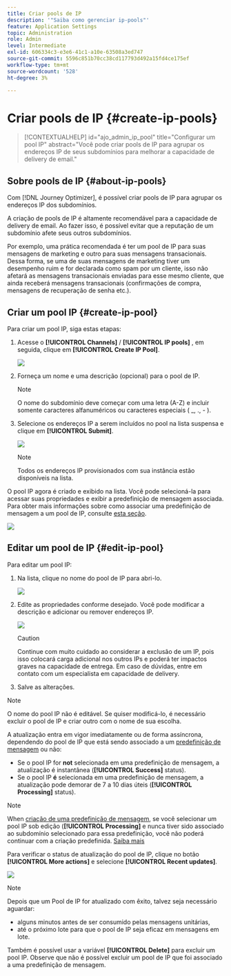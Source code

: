 ```yaml
---
title: Criar pools de IP
description: '"Saiba como gerenciar ip-pools"'
feature: Application Settings
topic: Administration
role: Admin
level: Intermediate
exl-id: 606334c3-e3e6-41c1-a10e-63508a3ed747
source-git-commit: 5596c851b70cc38cd117793d492a15fd4ce175ef
workflow-type: tm+mt
source-wordcount: '528'
ht-degree: 3%

---
```


# Criar pools de IP {#create-ip-pools}

>[!CONTEXTUALHELP]
>id="ajo_admin_ip_pool"
>title="Configurar um pool IP"
>abstract="Você pode criar pools de IP para agrupar os endereços IP de seus subdomínios para melhorar a capacidade de delivery de email."

## Sobre pools de IP {#about-ip-pools}

Com [!DNL Journey Optimizer], é possível criar pools de IP para agrupar os endereços IP dos subdomínios.

A criação de pools de IP é altamente recomendável para a capacidade de delivery de email. Ao fazer isso, é possível evitar que a reputação de um subdomínio afete seus outros subdomínios.

Por exemplo, uma prática recomendada é ter um pool de IP para suas mensagens de marketing e outro para suas mensagens transacionais. Dessa forma, se uma de suas mensagens de marketing tiver um desempenho ruim e for declarada como spam por um cliente, isso não afetará as mensagens transacionais enviadas para esse mesmo cliente, que ainda receberá mensagens transacionais (confirmações de compra, mensagens de recuperação de senha etc.).

## Criar um pool IP {#create-ip-pool}

Para criar um pool IP, siga estas etapas:

1. Acesse o **[!UICONTROL Channels]** / **[!UICONTROL IP pools]** , em seguida, clique em **[!UICONTROL Create IP Pool]**.

   ![](assets/ip-pool-create.png)

1. Forneça um nome e uma descrição (opcional) para o pool de IP.

   >[!NOTE]
   >
   >O nome do subdomínio deve começar com uma letra (A-Z) e incluir somente caracteres alfanuméricos ou caracteres especiais ( _, ., - ).

1. Selecione os endereços IP a serem incluídos no pool na lista suspensa e clique em **[!UICONTROL Submit]**.

   ![](assets/ip-pool-config.png)

   >[!NOTE]
   >
   >Todos os endereços IP provisionados com sua instância estão disponíveis na lista.

O pool IP agora é criado e exibido na lista. Você pode selecioná-la para acessar suas propriedades e exibir a predefinição de mensagem associada. Para obter mais informações sobre como associar uma predefinição de mensagem a um pool de IP, consulte [esta seção](message-presets.md).

![](assets/ip-pool-created.png)

## Editar um pool de IP {#edit-ip-pool}

Para editar um pool IP:

1. Na lista, clique no nome do pool de IP para abri-lo.

   ![](assets/ip-pool-list.png)

1. Edite as propriedades conforme desejado. Você pode modificar a descrição e adicionar ou remover endereços IP.

   ![](assets/ip-pool-edit.png)

   >[!CAUTION]
   >
   >Continue com muito cuidado ao considerar a exclusão de um IP, pois isso colocará carga adicional nos outros IPs e poderá ter impactos graves na capacidade de entrega. Em caso de dúvidas, entre em contato com um especialista em capacidade de delivery.

1. Salve as alterações.

>[!NOTE]
>
>O nome do pool IP não é editável. Se quiser modificá-lo, é necessário excluir o pool de IP e criar outro com o nome de sua escolha.

A atualização entra em vigor imediatamente ou de forma assíncrona, dependendo do pool de IP que está sendo associado a um [predefinição de mensagem](message-presets.md) ou não:

* Se o pool IP for **not** selecionada em uma predefinição de mensagem, a atualização é instantânea (**[!UICONTROL Success]** status).
* Se o pool IP **é** selecionada em uma predefinição de mensagem, a atualização pode demorar de 7 a 10 dias úteis (**[!UICONTROL Processing]** status).

>[!NOTE]
>
>When [criação de uma predefinição de mensagem](message-presets.md#create-message-preset), se você selecionar um pool IP sob edição (**[!UICONTROL Processing]** e nunca tiver sido associado ao subdomínio selecionado para essa predefinição, você não poderá continuar com a criação predefinida. [Saiba mais](message-presets.md#subdomains-and-ip-pools)

Para verificar o status de atualização do pool de IP, clique no botão **[!UICONTROL More actions]** e selecione **[!UICONTROL Recent updates]**.

![](assets/ip-pool-recent-update.png)

>[!NOTE]
>
>Depois que um Pool de IP for atualizado com êxito, talvez seja necessário aguardar:
>* alguns minutos antes de ser consumido pelas mensagens unitárias,
>* até o próximo lote para que o pool de IP seja eficaz em mensagens em lote.


Também é possível usar a variável **[!UICONTROL Delete]** para excluir um pool IP. Observe que não é possível excluir um pool de IP que foi associado a uma predefinição de mensagem.

